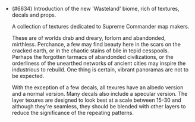 - (#6634) Introduction of the new 'Wasteland' biome, rich of textures, decals and props.

  A collection of textures dedicated to Supreme Commander map makers.

  These are of worlds drab and dreary, forlorn and abandonded, mirthless. Perchance, a few may find beauty here in the scars on the cracked earth, or in the chaotic stains of bile in tepid cesspools. Perhaps the forgotten tarmacs of abandonded civilizations, or the orderliness of the unearthed networks of ancient cities may inspire the industrious to rebuild. One thing is certain, vibrant panoramas are not to be expected.

  With the exception of a few decals, all texures have an albedo version and a normal version. Many decals also include a specular version. The layer texures are designed to look best at a scale between 15-30 and although they're seamless, they should be blended with other layers to reduce the significance of the repeating patterns.
